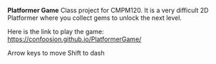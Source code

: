 **Platformer Game**
Class project for CMPM120. It is a very difficult 2D Platformer where you collect gems to unlock the next level.

Here is the link to play the game: https://confoosion.github.io/PlatformerGame/

Arrow keys to move
Shift to dash
